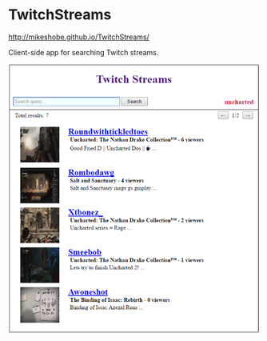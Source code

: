 # TwitchStreams

http://mikeshobe.github.io/TwitchStreams/

Client-side app for searching Twitch streams.

![](/assets/twitch-stream.png?raw=true "screenshot")
